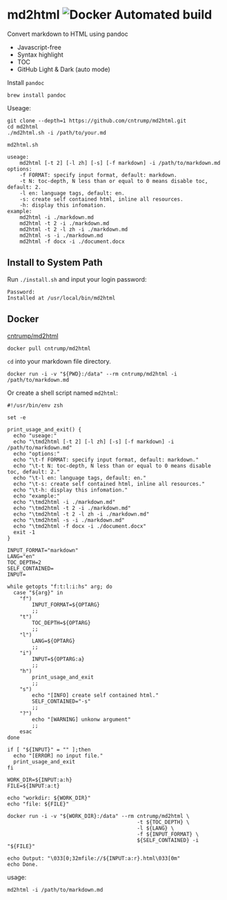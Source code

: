 # md2html ![Docker Automated build](https://img.shields.io/docker/automated/cntrump/md2html?style=social)

Convert markdown to HTML using pandoc

- Javascript-free
- Syntax highlight
- TOC
- GitHub Light & Dark (auto mode)

Install `pandoc`

```
brew install pandoc
```

Useage: 

```
git clone --depth=1 https://github.com/cntrump/md2html.git
cd md2html
./md2html.sh -i /path/to/your.md
```

`md2html.sh`

```
useage:
	md2html [-t 2] [-l zh] [-s] [-f markdown] -i /path/to/markdown.md
options:
	-f FORMAT: specify input format, default: markdown.
	-t N: toc-depth, N less than or equal to 0 means disable toc, default: 2.
	-l en: language tags, default: en.
	-s: create self contained html, inline all resources.
	-h: display this infomation.
example:
	md2html -i ./markdown.md
	md2html -t 2 -i ./markdown.md
	md2html -t 2 -l zh -i ./markdown.md
	md2html -s -i ./markdown.md
	md2html -f docx -i ./document.docx
```

## Install to System Path

Run `./install.sh` and input your login password:

```
Password:
Installed at /usr/local/bin/md2html
```

## Docker

[cntrump/md2html](https://hub.docker.com/r/cntrump/md2html)

```
docker pull cntrump/md2html
```

`cd` into your markdown file directory.

```
docker run -i -v "${PWD}:/data" --rm cntrump/md2html -i /path/to/markdown.md
```

Or create a shell script named `md2html`:

```
#!/usr/bin/env zsh

set -e

print_usage_and_exit() {
  echo "useage:"
  echo "\tmd2html [-t 2] [-l zh] [-s] [-f markdown] -i /path/to/markdown.md"
  echo "options:"
  echo "\t-f FORMAT: specify input format, default: markdown."
  echo "\t-t N: toc-depth, N less than or equal to 0 means disable toc, default: 2."
  echo "\t-l en: language tags, default: en."
  echo "\t-s: create self contained html, inline all resources."
  echo "\t-h: display this infomation."
  echo "example:"
  echo "\tmd2html -i ./markdown.md"
  echo "\tmd2html -t 2 -i ./markdown.md"
  echo "\tmd2html -t 2 -l zh -i ./markdown.md"
  echo "\tmd2html -s -i ./markdown.md"
  echo "\tmd2html -f docx -i ./document.docx"
  exit -1
}

INPUT_FORMAT="markdown"
LANG="en"
TOC_DEPTH=2
SELF_CONTAINED=
INPUT=

while getopts "f:t:l:i:hs" arg; do
  case "${arg}" in
    "f")
        INPUT_FORMAT=${OPTARG}
        ;;
    "t")
        TOC_DEPTH=${OPTARG}
        ;;
    "l")
        LANG=${OPTARG}
        ;;
    "i")
        INPUT=${OPTARG:a}
        ;;
    "h")
        print_usage_and_exit
        ;;
    "s")
        echo "[INFO] create self contained html."
        SELF_CONTAINED="-s"
        ;;
    "?")  
        echo "[WARNING] unkonw argument"
        ;;
    esac
done

if [ "${INPUT}" = "" ];then
  echo "[ERROR] no input file."
  print_usage_and_exit
fi

WORK_DIR=${INPUT:a:h}
FILE=${INPUT:a:t}

echo "workdir: ${WORK_DIR}"
echo "file: ${FILE}"

docker run -i -v "${WORK_DIR}:/data" --rm cntrump/md2html \
                                          -t ${TOC_DEPTH} \
                                          -l ${LANG} \
                                          -f ${INPUT_FORMAT} \
                                          ${SELF_CONTAINED} -i "${FILE}"

echo Output: "\033[0;32mfile://${INPUT:a:r}.html\033[0m"
echo Done.
```

usage:

```
md2html -i /path/to/markdown.md
```